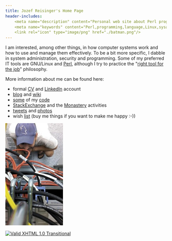```yaml
---
title: Jozef Reisinger's Home Page
header-includes:
    <meta name="description" content="Personal web site about Perl programming, Linux operating system, system administration, computer networking, IT audit and security" />
    <meta name="keywords" content="Perl,programming,language,Linux,sysadmin,admin,system,administrator,computer,networking,IT,security,audit,auditing" />
    <link rel="icon" type="image/png" href="./batman.png"/>
---
```


I am interested, among other things, in how computer systems work and how to
use and manage them effectively. To be a bit more specific, I dabble in system
administration, security and programming. Some of my preferred IT tools are
GNU/Linux and [Perl](http://www.perl.org), although I try to practice the
"[right tool for the
job](http://catb.org/esr/writings/unix-koans/shell-tools.html)" philosophy.

More information about me can be found here:

-   formal [CV](cv.html) and [LinkedIn](http://sk.linkedin.com/in/jozefreisinger) account
-   [blog](http://jreisinger.blogspot.com/) and [wiki](http://wiki.reisinge.net)
-   [some](https://metacpan.org/author/REISINGE) of my [code](https://github.com/jreisinger)
-   [StackExchange](https://stackexchange.com/users/1010742/jreisinger)
    and the [Monastery](http://perlmonks.org/?node_id=6364;user=reisinge)
    activities
-   [tweets](https://twitter.com/JozefReisinger) and [photos](https://www.flickr.com/photos/jozrei)
-   wish [list](http://amzn.com/w/23WE353M6O53S) (buy me things if you
    want to make me happy :-))

![me@dc](rack_top.jpg "Hmmm, why oh why, isn't it working ... :-)")

[![Valid XHTML 1.0
Transitional](http://www.w3.org/Icons/valid-xhtml10-blue)](http://validator.w3.org/check?uri=http://jreisinger.github.io)
